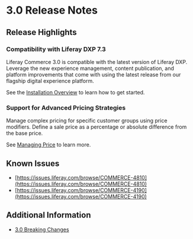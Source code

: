 # 3.0 Release Notes

## Release Highlights

### Compatibility with Liferay DXP 7.3

Liferay Commerce 3.0 is compatible with the latest version of Liferay DXP. Leverage the new experience management, content publication, and platform improvements that come with using the latest release from our flagship digital experience platform.

See the [Installation Overview](./installation-overview.md) to learn how to get started.

### Support for Advanced Pricing Strategies

Manage complex pricing for specific customer groups using price modifiers. Define a sale price as a percentage or absolute difference from the base price.

See [Managing Price](../managing-a-catalog/managing_price.md) to learn more.

## Known Issues

* [https://issues.liferay.com/browse/COMMERCE-4810](https://issues.liferay.com/browse/COMMERCE-4810)
* [https://issues.liferay.com/browse/COMMERCE-4190](https://issues.liferay.com/browse/COMMERCE-4190)

## Additional Information

* [3.0 Breaking Changes](./3-0-breaking-changes.md)
